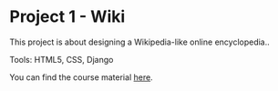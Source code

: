 # Project 1 - Wiki

This project is about designing a Wikipedia-like online encyclopedia..

Tools: HTML5, CSS, Django

You can find the course material [here](https://cs50.harvard.edu/web/2020/projects/1/wiki/).
